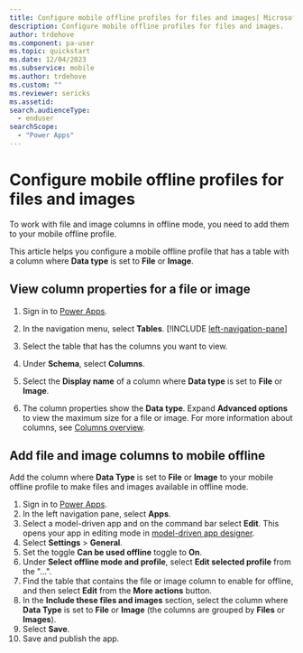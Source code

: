```yaml
---
title: Configure mobile offline profiles for files and images| Microsoft Docs
description: Configure mobile offline profiles for files and images.
author: trdehove
ms.component: pa-user
ms.topic: quickstart
ms.date: 12/04/2023
ms.subservice: mobile
ms.author: trdehove
ms.custom: ""
ms.reviewer: sericks
ms.assetid: 
search.audienceType: 
  - enduser
searchScope:
  - "Power Apps"
---
```


# Configure mobile offline profiles for files and images

To work with file and image columns in offline mode, you need to add them to your mobile offline profile.

This article helps you configure a mobile offline profile that has a table with a column where **Data type** is set to **File** or **Image**.

## View column properties for a file or image

1. Sign in to [Power Apps](https://make.powerapps.com).

1. In the navigation menu, select **Tables**. [!INCLUDE [left-navigation-pane](../includes/left-navigation-pane.md)] 

1. Select the table that has the columns you want to view.

1. Under **Schema**, select **Columns**.
  
1. Select the **Display name** of a column where **Data type** is set to **File** or **Image**.

1. The column properties show the **Data type**. Expand **Advanced options** to view the maximum size for a file or image. For more information about columns, see [Columns overview](../maker/data-platform/fields-overview.md).

## Add file and image columns to mobile offline

Add the column where **Data Type** is set to **File** or **Image** to your mobile offline profile to make files and images available in offline mode.


1. Sign in to [Power Apps](https://make.powerapps.com).
1. In the left navigation pane, select **Apps**.
1. Select a model-driven app and on the command bar select **Edit**. This opens your app in editing mode in [model-driven app designer](../maker/model-driven-apps/app-designer-overview.md). 
1. Select **Settings** > **General**.
1. Set the toggle **Can be used offline** toggle to **On**.
1. Under **Select offline mode and profile**, select **Edit selected profile** from the "...".
1. Find the table that contains the file or image column to enable for offline, and then select **Edit** from the **More actions** button.
1. In the **Include these files and images** section, select the column where **Data Type** is set to **File** or **Image**  (the columns are grouped by **Files** or **Images**).
1. Select **Save**.
1. Save and publish the app.
